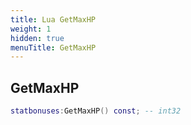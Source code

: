 ```yaml
---
title: Lua GetMaxHP
weight: 1
hidden: true
menuTitle: GetMaxHP
---
```

## GetMaxHP
```lua
statbonuses:GetMaxHP() const; -- int32
```